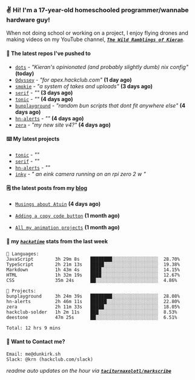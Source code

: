 ### ✌️ Hi! I'm a 17-year-old homeschooled programmer/wannabe hardware guy!

When not doing school or working on a project, I enjoy flying drones and making videos on my YouTube channel, [**_`The Wild Ramblings of Kieran`_**](https://youtube.com/@kieran.rambles).

#### 👷 The latest repos I've pushed to

- [`dots`](https://github.com/taciturnaxolotl/dots) - _"Kieran's opinionated (and probably slightly dumb) nix config"_ **(today)**
- [`Odyssey`](https://github.com/MeghanaM4/Odyssey) - _"for apex.hackclub.com"_ **(1 day ago)**
- [`smokie`](https://github.com/taciturnaxolotl/smokie) - _"a system of takes and uploads"_ **(3 days ago)**
- [`serif`](https://github.com/taciturnaxolotl/serif) - _""_ **(3 days ago)**
- [`tonic`](https://github.com/taciturnaxolotl/tonic) - _""_ **(4 days ago)**
- [`bunplayground`](https://github.com/taciturnaxolotl/bunplayground) - _"random bun scripts that dont fit anywhere else"_ **(4 days ago)**
- [`hn-alerts`](https://github.com/taciturnaxolotl/hn-alerts) - _""_ **(4 days ago)**
- [`zera`](https://github.com/taciturnaxolotl/zera) - _"my new site v4?"_ **(4 days ago)**

#### ⌨️ My latest projects

- [`tonic`](https://github.com/taciturnaxolotl/tonic) - _""_
- [`serif`](https://github.com/taciturnaxolotl/serif) - _""_
- [`hn-alerts`](https://github.com/taciturnaxolotl/hn-alerts) - _""_
- [`inky`](https://github.com/taciturnaxolotl/inky) - _" an eink camera running on an rpi zero 2 w "_

#### 🗒️ the latest posts from my [blog](https://dunkirk.sh)

- [`Musings about Atuin`](https://dunkirk.sh/blog/atuin/) **(4 days ago)**

- [`Adding a copy code button`](https://dunkirk.sh/blog/adding-a-copy-button/) **(1 month ago)**

- [`All my animation projects`](https://dunkirk.sh/blog/my-animations/) **(1 month ago)**



#### 📡 my [_`hackatime`_](https://waka.hackclub.com) stats from the last week

```text
💾 Languages:
JavaScript        3h 29m 8s    ████████░░░░░░░░░░░░░░░░░  28.70%
TypeScript        2h 21m 13s   █████░░░░░░░░░░░░░░░░░░░░  19.38%
Markdown          1h 43m 4s    ████░░░░░░░░░░░░░░░░░░░░░  14.15%
HTML              1h 32m 19s   ████░░░░░░░░░░░░░░░░░░░░░  12.67%
CSS               35m 24s      ██░░░░░░░░░░░░░░░░░░░░░░░  4.86%

💼 Projects:
bunplayground     3h 24m 39s   ████████░░░░░░░░░░░░░░░░░  28.08%
hn-alerts         2h 46m 11s   ██████░░░░░░░░░░░░░░░░░░░  22.80%
zera              2h 11m 33s   █████░░░░░░░░░░░░░░░░░░░░  18.05%
hackclub-solder   1h 2m 11s    ███░░░░░░░░░░░░░░░░░░░░░░  8.53%
deestone          47m 25s      ██░░░░░░░░░░░░░░░░░░░░░░░  6.51%

Total: 12 hrs 9 mins
```

#### 📮 Want to Contact me?

```text
Email: me@dunkirk.sh
Slack: @krn (hackclub.com/slack)
```

_readme auto updates on the hour via [**`taciturnaxolotl/markscribe`**](https://github.com/taciturnaxolotl/markscribe)_
